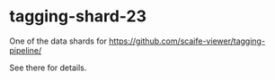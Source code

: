 # tagging-shard-23

One of the data shards for https://github.com/scaife-viewer/tagging-pipeline/

See there for details.
